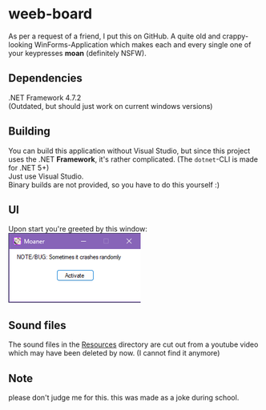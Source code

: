 # weeb-board
As per a request of a friend, I put this on GitHub.
A quite old and crappy-looking WinForms-Application which makes
each and every single one of your keypresses **moan** (definitely NSFW).

## Dependencies
.NET Framework 4.7.2 \
(Outdated, but should just work on current windows versions)

## Building
You can build this application without Visual Studio, but since this
project uses the .NET **Framework**, it's rather complicated. (The `dotnet`-CLI is made for .NET 5+) \
Just use Visual Studio. \
Binary builds are not provided, so you have to do this yourself :)

## UI
Upon start you're greeted by this window:
![Window Screenshot](/assets/window.png)

## Sound files
The sound files in the [Resources](/Moaner/Resources/) directory are cut out from a youtube video
which may have been deleted by now. (I cannot find it anymore)

## Note
please don't judge me for this. this was made as a joke during school.
